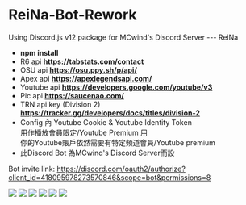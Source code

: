 # ReiNa-Bot-Rework
Using Discord.js v12 package for MCwind's Discord Server --- ReiNa

- **npm install**
- R6 api **https://tabstats.com/contact**
- OSU api **https://osu.ppy.sh/p/api/**
- Apex api **https://apexlegendsapi.com/**
- Youtube api **https://developers.google.com/youtube/v3**
- Pic api **https://saucenao.com/**
- TRN api key (Division 2) **https://tracker.gg/developers/docs/titles/division-2**
- Config 內 Youtube Cookie & Youtube Identity Token<br>
  用作播放會員限定/Youtube Premium 用<br>
  你的Youtube賬戶依然需要有特定頻道會員/Youtube premium
- 此Discord Bot 為MCwind's Discord Server而設

Bot invite link: https://discord.com/oauth2/authorize?client_id=418095978273570846&scope=bot&permissions=8


![](https://img.shields.io/github/stars/MCwindTIM/ReiNa-Bot-Rework) ![](https://img.shields.io/github/forks/MCwindTIM/ReiNa-Bot-Rework) ![](https://img.shields.io/github/tag/MCwindTIM/ReiNa-Bot-Rework) ![](https://img.shields.io/github/release/MCwindTIM/ReiNa-Bot-Rework) ![](https://img.shields.io/github/issues/MCwindTIM/ReiNa-Bot-Rework) ![](https://img.shields.io/github/license/MCwindTIM/ReiNa-Bot-Rework)
